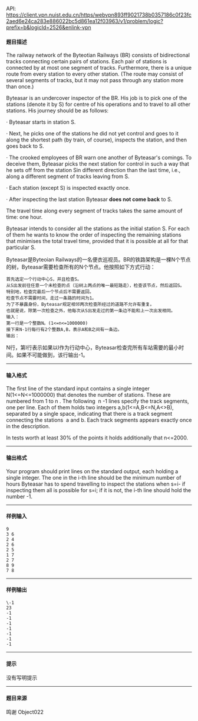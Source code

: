 API: https://client.vpn.nuist.edu.cn/https/webvpn893ff9021738b0357186c0f23fc2aed6e24ca283e886022bc5d861ea12f03963/v1/problem/logic?prefix=b&logicId=2526&enlink-vpn

#### 题目描述

The railway network of the Byteotian Railways (BR) consists of bidirectional tracks connecting certain pairs of stations. Each pair of stations is connected by at most one segment of tracks. Furthermore, there is a unique route from every station to every other station. (The route may consist of several segments of tracks, but it may not pass through any station more than once.)

Byteasar is an undercover inspector of the BR. His job is to pick one of the stations (denote it by S) for centre of his operations and to travel to all other stations. His journey should be as follows:

· Byteasar starts in station S.

· Next, he picks one of the stations he did not yet control and goes to it along the shortest path (by train, of course), inspects the station, and then goes back to S.

· The crooked employees of BR warn one another of Byteasar's comings. To deceive them, Byteasar picks the next station for control in such a way that he sets off from the station Sin different direction than the last time, i.e., along a different segment of tracks leaving from S.

· Each station (except S) is inspected exactly once.

· After inspecting the last station Byteasar **does not come back** to S.

The travel time along every segment of tracks takes the same amount of time: one hour.

Byteasar intends to consider all the stations as the initial station S. For each of them he wants to know the order of inspecting the remaining stations that minimises the total travel time, provided that it is possible at all for that particular S.

Byteasar是Byteoian Railways的一名便衣巡视员。BR的铁路架构是一棵N个节点的树，Byteasar需要检查所有的N个节点。他按照如下方式行动：

```
首先选定一个行动中心S，并且检查S。
从S出发前往任意一个未检查的点（沿树上两点的唯一最短路走），检查该节点，然后返回S。
特别地，检查完最后一个节点后不需要返回。
检查节点不需要时间，走过一条路的时间为1。
为了不暴露身份，Byteasar规定相邻两次检查所经过的道路不允许有重复。
也就是说，除第一次检查之外，他每次从S出发走过的第一条边不能和上一次出发相同。
输入：
第一行是一个整数N。(1<=n<=1000000)
接下来N-1行每行有2个整数A,B，表示A和B之间有一条边。
输出： 
```

N行，第I行表示如果以I作为行动中心，Byteasar检查完所有车站需要的最小时间。如果不可能做到，该行输出-1。  

---

#### 输入格式

The first line of the standard input contains a single integer N(1<=N<=1000000) that denotes the number of stations. These are numbered from 1 to n . The following  n -1 lines specify the track segments, one per line. Each of them holds two integers a,b(1<=A,B<=N,A<>B), separated by a single space, indicating that there is a track segment connecting the stations  a and b. Each track segments appears exactly once in the description.

In tests worth at least 30% of the points it holds additionally that n<=2000.

---

#### 输出格式

Your program should print lines on the standard output, each holding a single integer. The one in the i-th line should be the minimum number of hours Byteasar has to spend travelling to inspect the stations when s=i- if inspecting them all is possible for s=i; if it is not, the i-th line should hold the number -1.

---

#### 样例输入
```
9
3 6
2 4
2 6
2 5
1 7
2 7
8 9
7 8

```

---

#### 样例输出
```
\-1
23
-1
-1
-1
-1
-1
-1
-1
```

---

#### 提示

没有写明提示

---

#### 题目来源

鸣谢 Object022